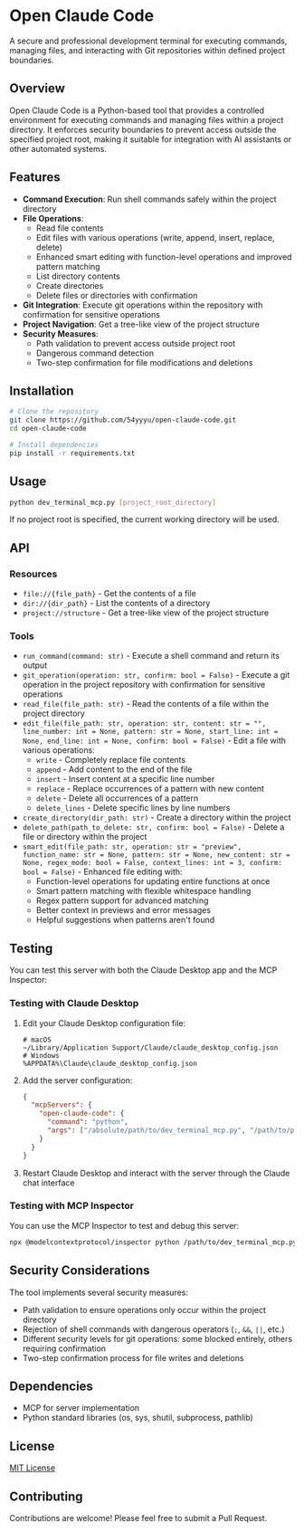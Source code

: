 # Open Claude Code

A secure and professional development terminal for executing commands, managing files, and interacting with Git repositories within defined project boundaries.

## Overview

Open Claude Code is a Python-based tool that provides a controlled environment for executing commands and managing files within a project directory. It enforces security boundaries to prevent access outside the specified project root, making it suitable for integration with AI assistants or other automated systems.

## Features

- **Command Execution**: Run shell commands safely within the project directory
- **File Operations**:
  - Read file contents
  - Edit files with various operations (write, append, insert, replace, delete)
  - Enhanced smart editing with function-level operations and improved pattern matching
  - List directory contents
  - Create directories
  - Delete files or directories with confirmation
- **Git Integration**: Execute git operations within the repository with confirmation for sensitive operations
- **Project Navigation**: Get a tree-like view of the project structure
- **Security Measures**:
  - Path validation to prevent access outside project root
  - Dangerous command detection
  - Two-step confirmation for file modifications and deletions

## Installation

```bash
# Clone the repository
git clone https://github.com/54yyyu/open-claude-code.git
cd open-claude-code

# Install dependencies
pip install -r requirements.txt
```

## Usage

```bash
python dev_terminal_mcp.py [project_root_directory]
```

If no project root is specified, the current working directory will be used.

## API

### Resources

- `file://{file_path}` - Get the contents of a file
- `dir://{dir_path}` - List the contents of a directory
- `project://structure` - Get a tree-like view of the project structure

### Tools

- `run_command(command: str)` - Execute a shell command and return its output
- `git_operation(operation: str, confirm: bool = False)` - Execute a git operation in the project repository with confirmation for sensitive operations
- `read_file(file_path: str)` - Read the contents of a file within the project directory
- `edit_file(file_path: str, operation: str, content: str = "", line_number: int = None, pattern: str = None, start_line: int = None, end_line: int = None, confirm: bool = False)` - Edit a file with various operations:
  - `write` - Completely replace file contents
  - `append` - Add content to the end of the file
  - `insert` - Insert content at a specific line number
  - `replace` - Replace occurrences of a pattern with new content
  - `delete` - Delete all occurrences of a pattern
  - `delete_lines` - Delete specific lines by line numbers
- `create_directory(dir_path: str)` - Create a directory within the project
- `delete_path(path_to_delete: str, confirm: bool = False)` - Delete a file or directory within the project
- `smart_edit(file_path: str, operation: str = "preview", function_name: str = None, pattern: str = None, new_content: str = None, regex_mode: bool = False, context_lines: int = 3, confirm: bool = False)` - Enhanced file editing with:
  - Function-level operations for updating entire functions at once
  - Smart pattern matching with flexible whitespace handling
  - Regex pattern support for advanced matching
  - Better context in previews and error messages
  - Helpful suggestions when patterns aren't found

## Testing

You can test this server with both the Claude Desktop app and the MCP Inspector:

### Testing with Claude Desktop

1. Edit your Claude Desktop configuration file:
   ```
   # macOS
   ~/Library/Application Support/Claude/claude_desktop_config.json
   # Windows
   %APPDATA%\Claude\claude_desktop_config.json
   ```

2. Add the server configuration:
   ```json
   {
     "mcpServers": {
       "open-claude-code": {
         "command": "python",
         "args": ["/absolute/path/to/dev_terminal_mcp.py", "/path/to/project/directory"]
       }
     }
   }
   ```

3. Restart Claude Desktop and interact with the server through the Claude chat interface

### Testing with MCP Inspector

You can use the MCP Inspector to test and debug this server:

```bash
npx @modelcontextprotocol/inspector python /path/to/dev_terminal_mcp.py /path/to/project/directory
```

## Security Considerations

The tool implements several security measures:
- Path validation to ensure operations only occur within the project directory
- Rejection of shell commands with dangerous operators (`;`, `&&`, `||`, etc.)
- Different security levels for git operations: some blocked entirely, others requiring confirmation
- Two-step confirmation process for file writes and deletions

## Dependencies

- MCP for server implementation
- Python standard libraries (os, sys, shutil, subprocess, pathlib)

## License

[MIT License](LICENSE)

## Contributing

Contributions are welcome! Please feel free to submit a Pull Request.